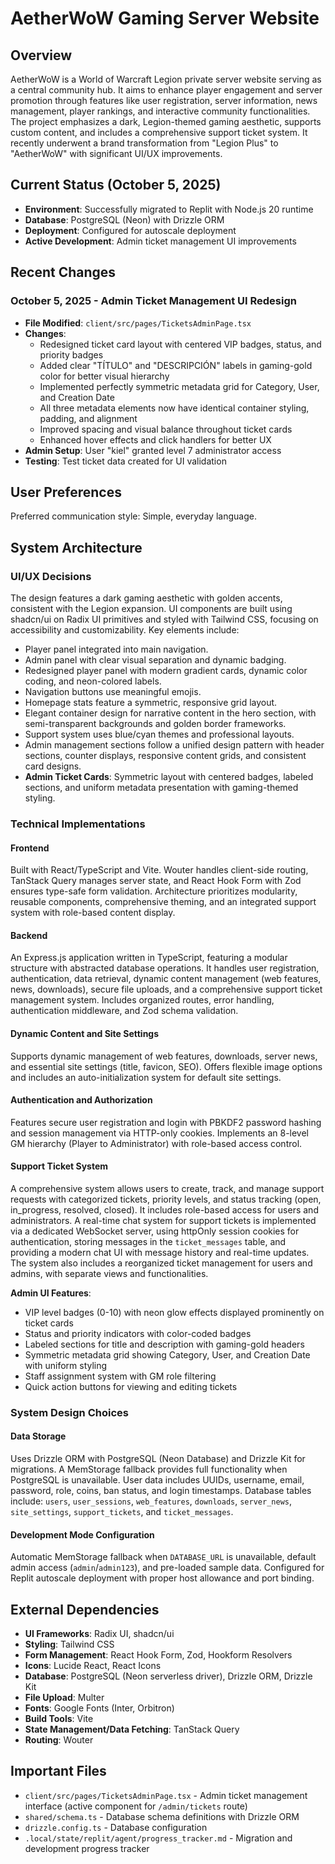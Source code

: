 # AetherWoW Gaming Server Website

## Overview
AetherWoW is a World of Warcraft Legion private server website serving as a central community hub. It aims to enhance player engagement and server promotion through features like user registration, server information, news management, player rankings, and interactive community functionalities. The project emphasizes a dark, Legion-themed gaming aesthetic, supports custom content, and includes a comprehensive support ticket system. It recently underwent a brand transformation from "Legion Plus" to "AetherWoW" with significant UI/UX improvements.

## Current Status (October 5, 2025)
- **Environment**: Successfully migrated to Replit with Node.js 20 runtime
- **Database**: PostgreSQL (Neon) with Drizzle ORM
- **Deployment**: Configured for autoscale deployment
- **Active Development**: Admin ticket management UI improvements

## Recent Changes

### October 5, 2025 - Admin Ticket Management UI Redesign
- **File Modified**: `client/src/pages/TicketsAdminPage.tsx`
- **Changes**:
  - Redesigned ticket card layout with centered VIP badges, status, and priority badges
  - Added clear "TÍTULO" and "DESCRIPCIÓN" labels in gaming-gold color for better visual hierarchy
  - Implemented perfectly symmetric metadata grid for Category, User, and Creation Date
  - All three metadata elements now have identical container styling, padding, and alignment
  - Improved spacing and visual balance throughout ticket cards
  - Enhanced hover effects and click handlers for better UX
- **Admin Setup**: User "kiel" granted level 7 administrator access
- **Testing**: Test ticket data created for UI validation

## User Preferences
Preferred communication style: Simple, everyday language.

## System Architecture

### UI/UX Decisions
The design features a dark gaming aesthetic with golden accents, consistent with the Legion expansion. UI components are built using shadcn/ui on Radix UI primitives and styled with Tailwind CSS, focusing on accessibility and customizability. Key elements include:
- Player panel integrated into main navigation.
- Admin panel with clear visual separation and dynamic badging.
- Redesigned player panel with modern gradient cards, dynamic color coding, and neon-colored labels.
- Navigation buttons use meaningful emojis.
- Homepage stats feature a symmetric, responsive grid layout.
- Elegant container design for narrative content in the hero section, with semi-transparent backgrounds and golden border frameworks.
- Support system uses blue/cyan themes and professional layouts.
- Admin management sections follow a unified design pattern with header sections, counter displays, responsive content grids, and consistent card designs.
- **Admin Ticket Cards**: Symmetric layout with centered badges, labeled sections, and uniform metadata presentation with gaming-themed styling.

### Technical Implementations

#### Frontend
Built with React/TypeScript and Vite. Wouter handles client-side routing, TanStack Query manages server state, and React Hook Form with Zod ensures type-safe form validation. Architecture prioritizes modularity, reusable components, comprehensive theming, and an integrated support system with role-based content display.

#### Backend
An Express.js application written in TypeScript, featuring a modular structure with abstracted database operations. It handles user registration, authentication, data retrieval, dynamic content management (web features, news, downloads), secure file uploads, and a comprehensive support ticket management system. Includes organized routes, error handling, authentication middleware, and Zod schema validation.

#### Dynamic Content and Site Settings
Supports dynamic management of web features, downloads, server news, and essential site settings (title, favicon, SEO). Offers flexible image options and includes an auto-initialization system for default site settings.

#### Authentication and Authorization
Features secure user registration and login with PBKDF2 password hashing and session management via HTTP-only cookies. Implements an 8-level GM hierarchy (Player to Administrator) with role-based access control.

#### Support Ticket System
A comprehensive system allows users to create, track, and manage support requests with categorized tickets, priority levels, and status tracking (open, in_progress, resolved, closed). It includes role-based access for users and administrators. A real-time chat system for support tickets is implemented via a dedicated WebSocket server, using httpOnly session cookies for authentication, storing messages in the `ticket_messages` table, and providing a modern chat UI with message history and real-time updates. The system also includes a reorganized ticket management for users and admins, with separate views and functionalities.

**Admin UI Features**:
- VIP level badges (0-10) with neon glow effects displayed prominently on ticket cards
- Status and priority indicators with color-coded badges
- Labeled sections for title and description with gaming-gold headers
- Symmetric metadata grid showing Category, User, and Creation Date with uniform styling
- Staff assignment system with GM role filtering
- Quick action buttons for viewing and editing tickets

### System Design Choices

#### Data Storage
Uses Drizzle ORM with PostgreSQL (Neon Database) and Drizzle Kit for migrations. A MemStorage fallback provides full functionality when PostgreSQL is unavailable. User data includes UUIDs, username, email, password, role, coins, ban status, and login timestamps.
Database tables include: `users`, `user_sessions`, `web_features`, `downloads`, `server_news`, `site_settings`, `support_tickets`, and `ticket_messages`.

#### Development Mode Configuration
Automatic MemStorage fallback when `DATABASE_URL` is unavailable, default admin access (`admin`/`admin123`), and pre-loaded sample data. Configured for Replit autoscale deployment with proper host allowance and port binding.

## External Dependencies
- **UI Frameworks**: Radix UI, shadcn/ui
- **Styling**: Tailwind CSS
- **Form Management**: React Hook Form, Zod, Hookform Resolvers
- **Icons**: Lucide React, React Icons
- **Database**: PostgreSQL (Neon serverless driver), Drizzle ORM, Drizzle Kit
- **File Upload**: Multer
- **Fonts**: Google Fonts (Inter, Orbitron)
- **Build Tools**: Vite
- **State Management/Data Fetching**: TanStack Query
- **Routing**: Wouter

## Important Files
- `client/src/pages/TicketsAdminPage.tsx` - Admin ticket management interface (active component for `/admin/tickets` route)
- `shared/schema.ts` - Database schema definitions with Drizzle ORM
- `drizzle.config.ts` - Database configuration
- `.local/state/replit/agent/progress_tracker.md` - Migration and development progress tracker
